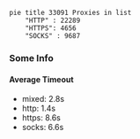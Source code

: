 
```mermaid
pie title 33091 Proxies in list
    "HTTP" : 22289
    "HTTPS": 4656
    "SOCKS" : 9687
```

### Some Info
#### Average Timeout

- mixed: 2.8s
- http: 1.4s
- https: 8.6s
- socks: 6.6s